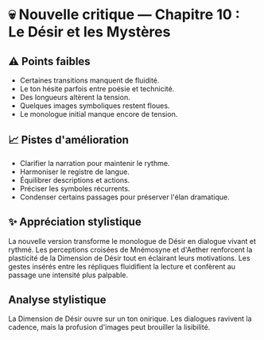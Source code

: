 # 💀 Nouvelle critique — Chapitre 10 : Le Désir et les Mystères

## ⚠️ Points faibles
- Certaines transitions manquent de fluidité.
- Le ton hésite parfois entre poésie et technicité.
- Des longueurs altèrent la tension.
- Quelques images symboliques restent floues.
- Le monologue initial manque encore de tension.

## 📈 Pistes d'amélioration
- Clarifier la narration pour maintenir le rythme.
- Harmoniser le registre de langue.
- Équilibrer descriptions et actions.
- Préciser les symboles récurrents.
- Condenser certains passages pour préserver l'élan dramatique.

## ✨ Appréciation stylistique
La nouvelle version transforme le monologue de Désir en dialogue vivant et rythmé.
Les perceptions croisées de Mnémosyne et d'Aether renforcent la plasticité de la
Dimension de Désir tout en éclairant leurs motivations.
Les gestes insérés entre les répliques fluidifient la lecture et confèrent au
passage une intensité plus palpable.

## Analyse stylistique
La Dimension de Désir ouvre sur un ton onirique. Les dialogues ravivent la cadence, mais la profusion d'images peut brouiller la lisibilité.
